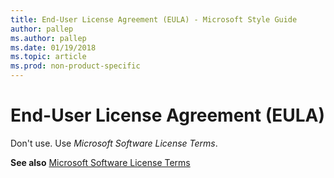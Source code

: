 ```yaml
---
title: End-User License Agreement (EULA) - Microsoft Style Guide
author: pallep
ms.author: pallep
ms.date: 01/19/2018
ms.topic: article
ms.prod: non-product-specific
---
```


# End-User License Agreement (EULA)

Don't use. Use *Microsoft Software License Terms*.

**See also**  [Microsoft Software License Terms](/style-guide/a-z-word-list-term-collections/m/software-license-terms)
